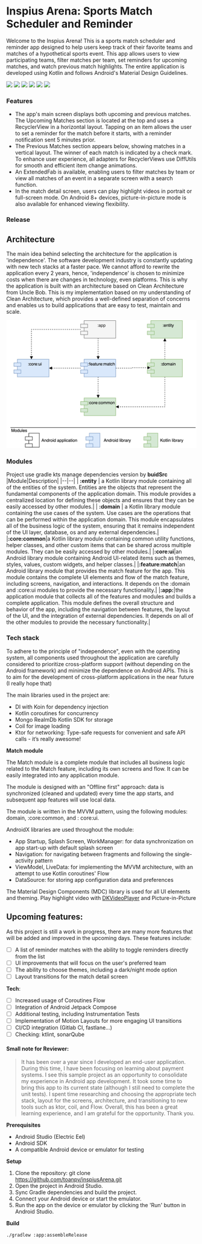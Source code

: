 # Inspius Arena: **Sports Match Scheduler and Reminder**

Welcome to the Inspius Arena! This is a sports match scheduler and reminder app designed to help
users keep track of their favorite teams and matches of a hypothetical sports event. This app allows
users to view participating teams, filter matches per team, set reminders for upcoming matches, and
watch previous match highlights. The entire application is developed using Kotlin and follows
Android's Material Design Guidelines.

[<img src="screenshoot/main_screen.png" width=200>](screenshoot/main_screen.png)
[<img src="screenshoot/match_detail.png" width=200>](screenshoot/match_detail.png)
[<img src="screenshoot/main_screen_filtered.png" width=200>](screenshoot/main_screen_filtered.png)
[<img src="screenshoot/team_filter.png" width=200>](screenshoot/team_filter.png)
[<img src="screenshoot/team_filter_search.png" width=200>](screenshoot/team_filter_search.png)
[<img src="screenshoot/match_detail_pip.png" width=200>](screenshoot/match_detail_pip.png)

### **Features**

- The app's main screen displays both upcoming and previous matches. The Upcoming Matches section is
  located at the top and uses a RecyclerView in a horizontal layout. Tapping on an item allows the
  user to set a reminder for the match before it starts, with a reminder notification sent 5 minutes
  prior.
- The Previous Matches section appears below, showing matches in a vertical layout. The winner of
  each match is indicated by a check mark. To enhance user experience, all adapters for
  RecyclerViews use DiffUtils for smooth and efficient item change animations.
- An ExtendedFab is available, enabling users to filter matches by team or view all matches of an
  event in a separate screen with a search function.
- In the match detail screen, users can play highlight videos in portrait or full-screen mode. On
  Android 8+ devices, picture-in-picture mode is also available for enhanced viewing flexibility.

### Release

## Architecture

The main idea behind selecting the architecture for the application is 'independence'. The software
development industry is constantly updating with new tech stacks at a faster pace. We cannot afford
to rewrite the application every 2 years, hence, 'independence' is chosen to minimize costs when
there are changes in technology, even platforms. This is why the application is built with an
architecture based on Clean Architecture from Uncle Bob. This is my implementation based on my
understanding of Clean Architecture, which provides a well-defined separation of concerns and
enables us to build applications that are easy to test, maintain and scale.

[<img src="resource/InspiusArena_architecture.jpg">](resource/InspiusArena_architecture.jpg)

### Modules

Project use gradle kts manage dependencies version by **buidSrc**  
|Module|Description|
|--|--|
| **:entity** | a Kotlin library module containing all of the entities of the system. Entities are
the objects that represent the fundamental components of the application domain. This module
provides a centralized location for defining these objects and ensures that they can be easily
accessed by other modules.|
| **:domain** | a Kotlin library module containing the use cases of the system. Use cases are the
operations that can be performed within the application domain. This module encapsulates all of the
business logic of the system, ensuring that it remains independent of the UI layer, database, os and
any external dependencies.|
|**:core:common**|a Kotlin library module containing common utility functions, helper classes, and
other custom items that can be shared across multiple modules. They can be easily accessed by other
modules.|
|**:core:ui**|an Android library module containing Android UI-related items such as themes, styles,
values, custom widgets, and helper classes.|
|**:feature:match**|an Android library module that provides the match feature for the app. This
module contains the complete UI elements and flow of the match feature, including screens,
navigation, and interactions. It depends on the :domain and :core:ui modules to provide the
necessary functionality.|
|**:app:**|the application module that collects all of the features and modules and builds a
complete application. This module defines the overall structure and behavior of the app, including
the navigation between features, the layout of the UI, and the integration of external dependencies.
It depends on all of the other modules to provide the necessary functionality.|

### Tech stack

To adhere to the principle of "independence", even with the operating system, all components used
throughout the application are carefully considered to prioritize cross-platform support (without
depending on the Android framework) and minimize the dependence on Android APIs. This is to aim for
the development of cross-platform applications in the near future (I really hope that)

The main libraries used in the project are:

- DI with Koin for dependency injection
- Kotlin coroutines for concurrency
- Mongo RealmDb Kotlin SDK for storage
- Coil for image loading
- Ktor for networking: Type-safe requests for convenient and safe API calls - it’s really awesome!

**Match module**

The Match module is a complete module that includes all business logic related to the Match feature,
including its own screens and flow. It can be easily integrated into any application module.

The module is designed with an "Offline first" approach: data is synchronized (cleaned and updated)
every time the app starts, and subsequent app features will use local data.

The module is written in the MVVM pattern, using the following modules: domain, :core:common, and :
core:ui.

AndroidX libraries are used throughout the module:

- App Startup, Splash Screen, WorkManager: for data synchronization on app start-up with default
  splash screen
- Navigation: for navigating between fragments and following the single-activity pattern
- ViewModel, LiveData: for implementing the MVVM architecture, with an attempt to use Kotlin
  coroutines' Flow
- DataSource: for storing app configuration data and preferences

The Material Design Components (MDC) library is used for all UI elements and theming.
Play highlight video with [DKVideoPlayer](https://github.com/Doikki/DKVideoPlayer) and
Picture-in-Picture

## **Upcoming features:**

As this project is still a work in progress, there are many more features that will be added and
improved in the upcoming days. These features include:

- [ ]  A list of reminder matches with the ability to toggle reminders directly from the list
- [ ]  UI improvements that will focus on the user's preferred team
- [ ]  The ability to choose themes, including a dark/night mode option
- [ ]  Layout transitions for the match detail screen

**Tech**:

- [ ]  Increased usage of Coroutines Flow
- [ ]  Integration of Android Jetpack Compose
- [ ]  Additional testing, including Instrumentation Tests
- [ ]  Implementation of Motion Layouts for more engaging UI transitions
- [ ]  CI/CD integration (Gitlab CI, fastlane…)
- [ ]  Checking: ktlint, sonarQube

#### Small note for Reviewer:

> It has been over a year since I developed an end-user application. During this time, I have been
> focusing on learning about payment systems. I see this sample project as an opportunity to
> consolidate my experience in Android app development. It took some time to bring this app to its
> current state (although I still need to complete the unit tests). I spent time researching and
> choosing the appropriate tech stack, layout for the screens, architecture, and transitioning to new
> tools such as ktor, coil, and Flow. Overall, this has been a great learning experience, and I am
> grateful for the opportunity. Thank you.

**Prerequisites**

- Android Studio (Electric Eel)
- Android SDK
- A compatible Android device or emulator for testing

**Setup**

1. Clone the repository: git clone https://github.com/toanpv/inspiusArena.git
2. Open the project in Android Studio.
3. Sync Gradle dependencies and build the project.
4. Connect your Android device or start the emulator.
5. Run the app on the device or emulator by clicking the 'Run' button in Android Studio.

**Build**

    ./gradlew :app:assembleRelease
